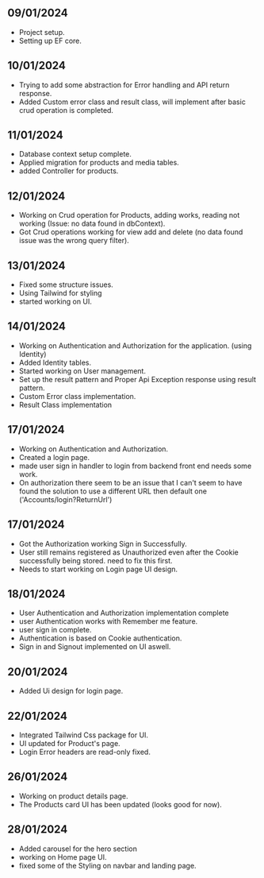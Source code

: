 ## 09/01/2024 
- Project setup.
- Setting up EF core.

## 10/01/2024
- Trying to add some abstraction for Error handling and API return response.
- Added Custom error class and result class, will implement after basic crud operation is completed.

## 11/01/2024
- Database context setup complete.
- Applied migration for products and media tables.
- added Controller for products.

## 12/01/2024 
- Working on Crud operation for Products, adding works, reading not working (Issue: no data found in dbContext).
- Got Crud operations working for view add and delete (no data found issue was the wrong query filter).

## 13/01/2024 
- Fixed some structure issues.
- Using Tailwind for styling 
- started working on UI.

## 14/01/2024 
- Working on Authentication and Authorization for the application. (using Identity)
- Added Identity tables.
- Started working on User management.
- Set up the result pattern and Proper Api Exception response using result pattern.
- Custom Error class implementation.
- Result Class implementation

## 17/01/2024
- Working on Authentication and Authorization.
- Created a login page.
- made user sign in handler to login from backend front end needs some work.
- On authorization there seem to be an issue that I can't seem to have found the solution to use a different URL then default one ('Accounts/login?ReturnUrl')

## 17/01/2024
- Got the Authorization working Sign in Successfully.
- User still remains registered as Unauthorized even after the Cookie successfully being stored. need to fix this first.
- Needs to start working on Login page UI design.

## 18/01/2024
- User Authentication and Authorization implementation complete
- user Authentication works with Remember me feature.
- user sign in complete.
- Authentication is based on Cookie authentication.
- Sign in and Signout implemented on UI aswell.

## 20/01/2024 
- Added Ui design for login page.

## 22/01/2024 
- Integrated Tailwind Css package for UI.
- UI updated for Product's page.
- Login Error headers are read-only fixed.

## 26/01/2024 
- Working on product details page.
- The Products card UI has been updated (looks good for now).

## 28/01/2024 
- Added carousel for the hero section
- working on Home page UI. 
- fixed some of the Styling on navbar and landing page.